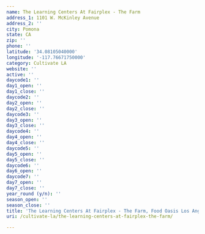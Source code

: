 ```yaml
---
name: The Learning Centers At Fairplex - The Farm
address_1: 1101 W. McKinley Avenue
address_2: ''
city: Pomona
state: CA
zip: ''
phone: ''
latitude: '34.08105040000'
longitude: '-117.76671750000'
category: Cultivate LA
website: ''
active: ''
daycode1: ''
day1_open: ''
day1_close: ''
daycode2: ''
day2_open: ''
day2_close: ''
daycode3: ''
day3_open: ''
day3_close: ''
daycode4: ''
day4_open: ''
day4_close: ''
daycode5: ''
day5_open: ''
day5_close: ''
daycode6: ''
day6_open: ''
daycode7: ''
day7_open: ''
day7_close: ''
year_round (y/n): ''
season_open: ''
season_close: ''
title: 'The Learning Centers At Fairplex - The Farm, Food Oasis Los Angeles'
uri: /cultivate-la/the-learning-centers-at-fairplex-the-farm/

---
```

